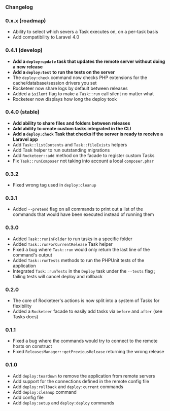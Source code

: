 ### Changelog

### 0.x.x (roadmap)

- Ability to select which severs a Task executes on, on a per-task basis
- Add compatibility to Laravel 4.0

### 0.4.1 (develop)

- **Add a `deploy:update` task that updates the remote server without doing a new release**
- **Add a `deploy:test` to run the tests on the server**
- The `deploy:check` command now checks PHP extensions for the cache/database/session drivers you set
- Rocketeer now share logs by default between releases
- Added a `$silent` flag to make a `Task::run` call silent no matter what
- Rocketeer now displays how long the deploy took

### 0.4.0 (stable)

- **Add ability to share files and folders between releases**
- **Add ability to create custom tasks integrated in the CLI**
- **Add a `deploy:check` Task that checks if the server is ready to receive a Laravel app**
- Add `Task::listContents` and `Task::fileExists` helpers
- Add Task helper to run outstanding migrations
- Add `Rocketeer::add` method on the facade to register custom Tasks
- Fix `Task::runComposer` not taking into account a local `composer.phar`

### 0.3.2

- Fixed wrong tag used in `deploy:cleanup`

### 0.3.1

- Added `--pretend` flag on all commands to print out a list of the commands that would have been executed instead of running them

### 0.3.0

- Added `Task::runInFolder` to run tasks in a specific folder
- Added `Task::runForCurrentRelease` Task helper
- Fixed a bug where `Task::run` would only return the last line of the command's output
- Added `Task::runTests` methods to run the PHPUnit tests of the application
- Integrated `Task::runTests` in the `Deploy` task under the `--tests` flag ; failing tests will cancel deploy and rollback

### 0.2.0

- The core of Rocketeer's actions is now split into a system of Tasks for flexibility
- Added a `Rocketeer` facade to easily add tasks via `before` and `after` (see Tasks docs)

### 0.1.1

- Fixed a bug where the commands would try to connect to the remote hosts on construct
- Fixed `ReleasesManager::getPreviousRelease` returning the wrong release

### 0.1.0

- Add `deploy:teardown` to remove the application from remote servers
- Add support for the connections defined in the remote config file
- Add `deploy:rollback` and `deploy:current` commands
- Add `deploy:cleanup` command
- Add config file
- Add `deploy:setup` and `deploy:deploy` commands

